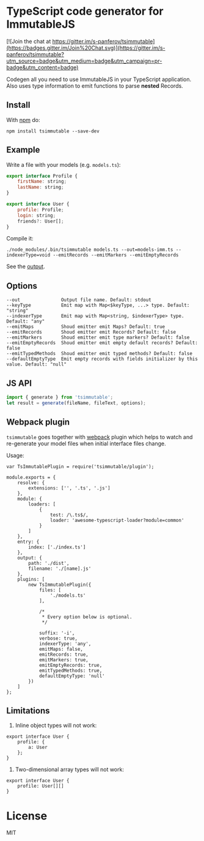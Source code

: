 # TypeScript code generator for ImmutableJS

[![Join the chat at https://gitter.im/s-panferov/tsimmutable](https://badges.gitter.im/Join%20Chat.svg)](https://gitter.im/s-panferov/tsimmutable?utm_source=badge&utm_medium=badge&utm_campaign=pr-badge&utm_content=badge)

Codegen all you need to use ImmutableJS in your TypeScript application. Also
uses type information to emit functions to parse **nested** Records.

## Install

With [npm](https://npmjs.org) do:

```
npm install tsimmutable --save-dev
```

## Example

Write a file with your models (e.g. `models.ts`):

``` js
export interface Profile {
    firstName: string;
    lastName: string;
}

export interface User {
    profile: Profile;
    login: string;
    friends?: User[];
}
```

Compile it:

```
./node_modules/.bin/tsimmutable models.ts --out=models-imm.ts --indexerType=void --emitRecords --emitMarkers --emitEmptyRecords
```

See the [output](https://github.com/s-panferov/tsimmutable/blob/master/test/models-i.ts).

## Options

```
--out               Output file name. Default: stdout
--keyType           Emit map with Map<$keyType, ...> type. Default: "string"
--indexerType       Emit map with Map<string, $indexerType> type. Default: "any"
--emitMaps          Shoud emitter emit Maps? Default: true
--emitRecords       Shoud emitter emit Records? Default: false
--emitMarkers       Shoud emitter emit type markers? Default: false
--emitEmptyRecords  Shoud emitter emit empty default records? Default: false
--emitTypedMethods  Shoud emitter emit typed methods? Default: false
--defaultEmptyType  Emit empty records with fields initializer by this value. Default: "null"
```

## JS API

```js
import { generate } from 'tsimmutable';
let result = generate(fileName, fileText, options);
```

## Webpack plugin

`tsimmutable` goes together with [webpack](http://webpack.github.io/) plugin which
helps to watch and re-generate your model files when initial interface files change.

Usage:

```
var TsImmutablePlugin = require('tsimmutable/plugin');

module.exports = {
    resolve: {
        extensions: ['', '.ts', '.js']
    },
    module: {
        loaders: [
            {
                test: /\.ts$/,
                loader: 'awesome-typescript-loader?module=common'
            }
        ]
    },
    entry: {
        index: ['./index.ts']
    },
    output: {
        path: './dist',
        filename: './[name].js'
    },
    plugins: [
        new TsImmutablePlugin({
            files: [
                './models.ts'
            ],

            /*
             * Every option below is optional.
             */

            suffix: '-i',
            verbose: true,
            indexerType: 'any',
            emitMaps: false,
            emitRecords: true,
            emitMarkers: true,
            emitEmptyRecords: true,
            emitTypedMethods: true,
            defaultEmptyType: 'null'
        })
    ]
};
```

## Limitations

1. Inline object types will not work:

```
export interface User {
    profile: {
        a: User
    };
}
```

1. Two-dimensional array types will not work:

```
export interface User {
    profile: User[][]
}
```

# License

MIT
